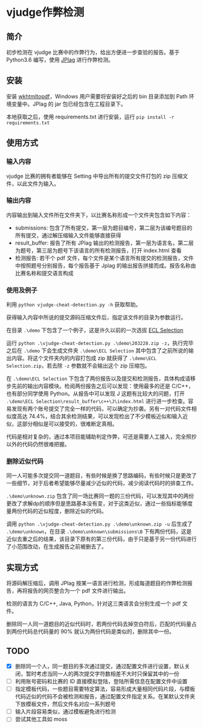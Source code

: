 # vjudge作弊检测
## 简介
初步检测在 vjudge 比赛中的作弊行为，给出方便进一步查验的报告。基于 Python3.6 编写，使用 [JPlag](https://github.com/jplag/jplag) 进行作弊检测。

## 安装
安装 [wkhtmltopdf](https://wkhtmltopdf.org/)，Windows 用户需要将安装好之后的 bin 目录添加到 Path 环境变量中。JPlag 的 jar 包已经包含在工程目录下。

本地获取之后，使用 requirements.txt 进行安装，运行 `pip install -r requirements.txt`

## 使用方式

### 输入内容

vjudge 比赛的拥有者能够在 Setting 中导出所有的提交文件打包的 zip 压缩文件，以此文件为输入。

### 输出内容

内容输出到输入文件所在文件夹下，以比赛名称形成一个文件夹包含如下内容：

- submissions: 包含了所有提交，第一层为题目编号，第二层为该编号题目的所有提交，通过解压缩输入文件能够直接获得
- result_buffer: 报告了所有 JPlag 输出的检测报告，第一层为语言名，第二层为题号，第三层为题号下该语言的所有检测报告，打开 index.html 查看
- 检测报告: 若干个 pdf 文件，每个文件是某个语言所有提交的检测报告，文件中按照题号分别报告，每个报告基于 Jplag 的输出报告拼接而成。报告名称由比赛名称和提交语言构成

### 使用及例子

利用 `python vjudge-cheat-detection.py -h` 获取帮助。

获得输入内容中所说的提交源码压缩文件后，指定该文件的目录为参数运行。

在目录 `.\demo` 下包含了一个例子，这是许久以前的一次选拔 [ECL Selection](https://vjudge.net/contest/203228)

运行 `python .\vjudge-cheat-detection.py .\demo\203228.zip -z`，执行完毕之后在 `.\demo` 下会生成文件夹 `.\demo\ECL Selection` 其中包含了之前所说的输出内容。将这个文件夹内的内容打包成 zip 就获得了 `.\demo\ECL Selection.zip`，若去除 `-z` 参数就不会输出这个 zip 压缩包。

在 `.\demo\ECL Selection` 下包含了两份报告以及提交和检测报告，具体构成请移步先前的输出内容模块。检阅两份报告之后可以发现：使用最多的还是 C/C++，也有部分同学使用 Python。从报告中可以发现 J 这题有比较大的问题，打开 `.\demo\ECL Selection\result_buffer\c++\J\index.html` 进行进一步检查。容易发现有两个账号提交了完全一样的代码，可以确定为抄袭。另有一对代码文件相似度高达 74.4%，结合其余检测结果，可以发现检出了不少模板近似和输入近似，这部分相似是可以接受的，很难断定真相。

代码是相对复杂的，通过本项目能辅助判定作弊，可还是需要人工接入，完全照抄以外的代码仍然很难把握。

### 删除近似代码

同一人可能多次提交同一道题目，有些时候是换了思路编码，有些时候只是更改了一些细节，对于后者希望能够尽量减少近似的代码，减少阅读代码时的排查工作。

`.\demo\unknown.zip` 包含了同一场比赛同一题的三份代码，可以发现其中的两份更改了求解dp的顺序但是思路基本没有变，对于这类近似，通过一些指标能够度量两份代码的近似程度，删除近似的代码。

调用 `python .\vjudge-cheat-detection.py .\demo\unknown.zip -u` 后生成了 `.\demo\unknown`，在目录 `.\demo\unknown\submissions\B` 下有两份代码，这是近似去重之后的结果，该目录下原有的第三份代码，由于只是基于另一份代码进行了小范围改动，在生成报告之前被删去了。

## 实现方式

将源码解压缩后，调用 JPlag 按某一语言进行检测，形成每道题目的作弊检测报告，再将报告的网页整合为一个 pdf 文件进行输出。

检测的语言为 C/C++, Java, Python，针对这三类语言会分别生成一个 pdf 文件。

删除同一人同一道题目的近似代码时，若两份代码去掉空白符后，匹配的代码量占到两份代码总代码量的 $90\%$ 就认为两份代码是类似的，删除其中一份。

## TODO

- [x] 删除同一个人，同一题目的多次通过提交，通过配置文件进行设置，默认关闭，暂时考虑当同一人的两次提交字符数相差不大时只保留其中的一份
- [ ] 利用账号密码和比赛的 ID 直接模拟登陆，登陆所需信息在配置文件中设置
- [ ] 指定模板代码，一些题目需要特定算法，容易形成大量相同代码片段，与模板代码近似的代码不会被检测和报告，通过配置文件指定关系。在某默认文件夹下放模板文件，然后文件名对应一系列题号
- [ ] 输入片段容易类似，通过模板避免进行检测
- [ ] 尝试其他工具如 moss